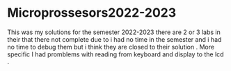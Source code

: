 # Microprossesors2022-2023
This was my solutions  for the  semester 2022-2023 there are 2  or 3 labs  in their  that there  not complete  due to i had  no time  in the semester and   i had no time to debug  them  but  i think they are closed  to their solution  . More specific I had  promblems  with  reading from  keyboard and  display to  the lcd .
